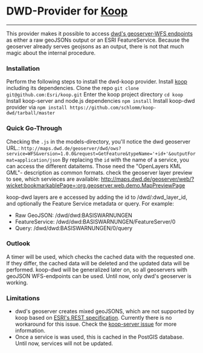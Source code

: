 # DWD-Provider for [Koop](https://github.com/Esri/koop)
-----------
This provider makes it possible to access [dwd's geoserver-WFS endpoints](http://maps.dwd.de/geoserver/web/) as either a raw geoJSONs output or an ESRI FeatureService.
Because the geoserver already serves geojsons as an output, there is not that much magic about the internal procedure.

### Installation
Perform the following steps to install the dwd-koop provider. Install [koop](https://github.com/Esri/koop) including its dependencies. 
Clone the repo
`git clone git@github.com:Esri/koop.git`
Enter the koop project directory
`cd koop`
Install koop-server and node.js dependencies
`npm install`
Install koop-dwd provider via
`npm install https://github.com/schlomm/koop-dwd/tarball/master`


### Quick Go-Through
Checking the `.js` in the models-directory, you'll notice the dwd geoserver URL.: `http://maps.dwd.de/geoserver/dwd/ows?service=WFS&version=1.0.0&request=GetFeature&typeName='+id+'&outputFormat=application/json`
By replacing the `id` with the name of a service, you can access the different dataitems. Those need the  "OpenLayers KML GML"- description as common formats.
check the geoserver layer preview to see, which servieces are available: http://maps.dwd.de/geoserver/web/?wicket:bookmarkablePage=:org.geoserver.web.demo.MapPreviewPage

koop-dwd layers are e accessed by adding the id to /dwd/:dwd_layer_id, and optionally the Feature Service metadata or query. For example:

 - Raw GeoJSON: /dwd/dwd:BASISWARNUNGEN 
 - FeatureService: /dwd/dwd:BASISWARNUNGEN/FeatureServer/0 
 - Query:  /dwd/dwd:BASISWARNUNGEN/0/query

### Outlook
A timer will be used, which checks the cached data with the requested one. If they differ, the cached data will be deleted and the updated data will be performed.
koop-dwd will be generalized later on, so all geoservers with geoJSON WFS-endpoints can be used.  Until now, only dwd's geoserver is working.

### Limitations

 - dwd's geoserver creates mixed geoJSONS, which are not supported by koop based on [ESRI's REST specification](http://resources.arcgis.com/en/help/arcgis-rest-api/index.html#/The_ArcGIS_REST_API/02r300000054000000/). Currently there is no workaround for this issue. Check the [koop-server issue](https://github.com/Esri/koop-server/issues/32) for more information.
 - Once a service is was used, this is cached in the PostGIS database. Until now, services will not be updated.
